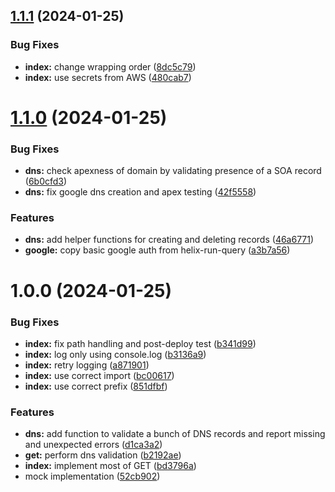 ## [1.1.1](https://github.com/adobe/aem-certificate-provider/compare/v1.1.0...v1.1.1) (2024-01-25)


### Bug Fixes

* **index:** change wrapping order ([8dc5c79](https://github.com/adobe/aem-certificate-provider/commit/8dc5c798fdd09125a9d254f6278d30ac70d436cb))
* **index:** use secrets from AWS ([480cab7](https://github.com/adobe/aem-certificate-provider/commit/480cab7773ee60e16be980021c9bc35dfc569c04))

# [1.1.0](https://github.com/adobe/aem-certificate-provider/compare/v1.0.0...v1.1.0) (2024-01-25)


### Bug Fixes

* **dns:** check apexness of domain by validating presence of a SOA record ([6b0cfd3](https://github.com/adobe/aem-certificate-provider/commit/6b0cfd33d86a70e6b037a3d8220d69522e11f0d8))
* **dns:** fix google dns creation and apex testing ([42f5558](https://github.com/adobe/aem-certificate-provider/commit/42f55588cc786d4bf87b2b884b81e26e4877ad50))


### Features

* **dns:** add helper functions for creating and deleting records ([46a6771](https://github.com/adobe/aem-certificate-provider/commit/46a6771d2babb93cbd1a6c7a58c2fbe6d0e428e6))
* **google:** copy basic google auth from helix-run-query ([a3b7a56](https://github.com/adobe/aem-certificate-provider/commit/a3b7a560e69109e9e0926d1de1dc0ce549197bf9))

# 1.0.0 (2024-01-25)


### Bug Fixes

* **index:** fix path handling and post-deploy test ([b341d99](https://github.com/adobe/aem-certificate-provider/commit/b341d99212ccb135e5abafe968687e993d9e3a8a))
* **index:** log only using console.log ([b3136a9](https://github.com/adobe/aem-certificate-provider/commit/b3136a9c4d5f35f51cb64bfd1963cb8574b75d26))
* **index:** retry logging ([a871901](https://github.com/adobe/aem-certificate-provider/commit/a8719012e295cd10483a641d608ab389fd75a931))
* **index:** use correct import ([bc00617](https://github.com/adobe/aem-certificate-provider/commit/bc006170b94f5b113646b254a3c517f2d2680f20))
* **index:** use correct prefix ([851dfbf](https://github.com/adobe/aem-certificate-provider/commit/851dfbfe81c8c177ceb160435fcacc069a1a2009))


### Features

* **dns:** add function to validate a bunch of DNS records and report missing and unexpected errors ([d1ca3a2](https://github.com/adobe/aem-certificate-provider/commit/d1ca3a2af72d81c3e6e10a54aa4fbdcdb691b0ad))
* **get:** perform dns validation ([b2192ae](https://github.com/adobe/aem-certificate-provider/commit/b2192aec411414fa3ab6c4f82d09f258653ca531))
* **index:** implement most of GET ([bd3796a](https://github.com/adobe/aem-certificate-provider/commit/bd3796a26bd501058df42a5cfc5000879204be88))
* mock implementation ([52cb902](https://github.com/adobe/aem-certificate-provider/commit/52cb902b7aafc2435d7c86b98ff28a2520d75282))
